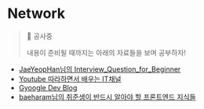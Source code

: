 # Network

> 🚫 공사중
>
> 내용이 준비될 때까지는 아래의 자료들을 보며 공부하자!

* [JaeYeopHan님의 Interview_Question_for_Beginner](https://github.com/JaeYeopHan/Interview_Question_for_Beginner/tree/master/Network)
* [Youtube 따라하면서 배우는 IT채널](https://www.youtube.com/watch?v=Av9UFzl_wis&list=PL0d8NnikouEWcF1jJueLdjRIC4HsUlULi)
* [Gyoogle Dev Blog](https://gyoogle.dev/blog/)
* [baeharam님의 취준생이 반드시 알아야 할 프론트엔드 지식들](https://github.com/baeharam/Must-Know-About-Frontend)